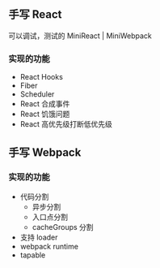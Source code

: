 ## 手写 React

可以调试，测试的 MiniReact | MiniWebpack

### 实现的功能

- React Hooks
- Fiber
- Scheduler
- React 合成事件
- React 饥饿问题
- React 高优先级打断低优先级

## 手写 Webpack

### 实现的功能

- 代码分割
  - 异步分割
  - 入口点分割
  - cacheGroups 分割
- 支持 loader
- webpack runtime
- tapable
